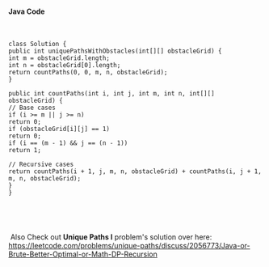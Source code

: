 #### Java Code
​
```
class Solution {
public int uniquePathsWithObstacles(int[][] obstacleGrid) {
int m = obstacleGrid.length;
int n = obstacleGrid[0].length;
return countPaths(0, 0, m, n, obstacleGrid);
}
​
public int countPaths(int i, int j, int m, int n, int[][] obstacleGrid) {
// Base cases
if (i >= m || j >= n)
return 0;
if (obstacleGrid[i][j] == 1)
return 0;
if (i == (m - 1) && j == (n - 1))
return 1;
​
// Recursive cases
return countPaths(i + 1, j, m, n, obstacleGrid) + countPaths(i, j + 1, m, n, obstacleGrid);
}
}
```
​
---
​
Also Check out **Unique Paths I** problem's solution over here: https://leetcode.com/problems/unique-paths/discuss/2056773/Java-or-Brute-Better-Optimal-or-Math-DP-Recursion